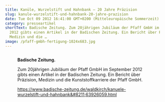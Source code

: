```yaml
---
title: Kanüle, Wurzelstift und Hahnbank – 20 Jahre Präzision
slug: kanule-wurzelstift-und-hahnbank-20-jahre-prazision
date: Tue Oct 09 2012 16:41:00 GMT+0200 (Mitteleuropäische Sommerzeit)
category: presseartikel
shortText: Badische Zeitung. Zum 20jährigen Jubiläum der Pfaff GmbH im September
  2012 gibts einen Artikel in der Badischen Zeitung. Ein Bericht über Präzision,
  Medizin und die …
image: /pfaff-gmbh-fertigung-1024x683.jpg
---
```


<figure class="wp-block-image size-large"><img loading="lazy"   src="/pfaff-gmbh-fertigung-1024x683.

<!--more-->

jpg" alt="" class="wp-image-728"   /></figure>



<strong>Badische Zeitung.</strong></p>



<p>Zum 20jährigen Jubiläum der Pfaff GmbH im September 2012 gibts einen Artikel in der Badischen Zeitung. Ein Bericht über Präzision, Medizin und die Kunststoffkarriere der Pfaff GmbH.</p>



<a href="https://www.badische-zeitung.de/waldkirch/kanuele-wurzelstift-und-hahnbank--63926059.html">https://www.badische-zeitung.de/waldkirch/kanuele-wurzelstift-und-hahnbank&#8211;63926059.html</a></p>

